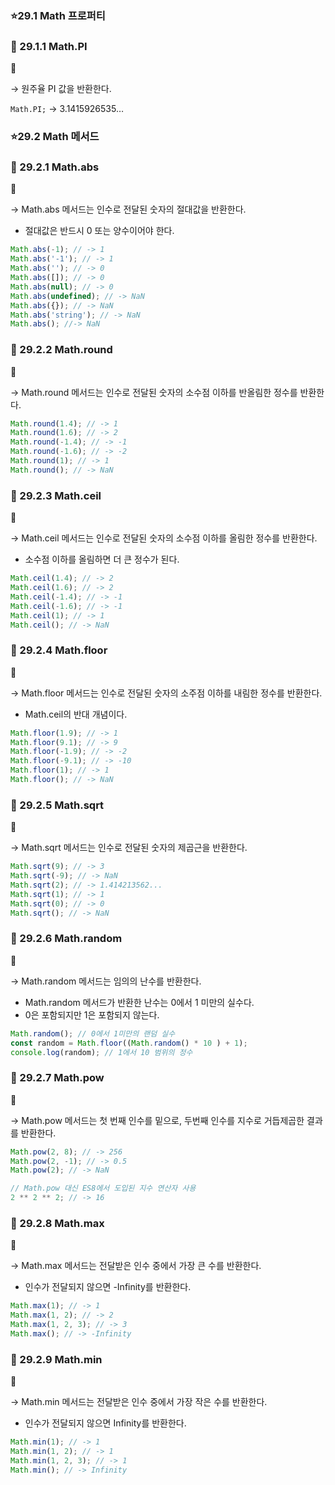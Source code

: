 ### ⭐️29.1 Math 프로퍼티

### **📌 29.1.1 Math.PI**

<aside>
🔑

→ 원주율 PI 값을 반환한다.

`Math.PI;`  → 3.1415926535…

</aside>

### ⭐️29.2 Math 메서드

### **📌 29.2.1 Math.abs**

<aside>
🔑

→ Math.abs 메서드는 인수로 전달된 숫자의 절대값을 반환한다.

- 절대값은 반드시 0 또는 양수이어야 한다.

```jsx
Math.abs(-1); // -> 1
Math.abs('-1'); // -> 1
Math.abs(''); // -> 0
Math.abs([]); // -> 0
Math.abs(null); // -> 0
Math.abs(undefined); // -> NaN
Math.abs({}); // -> NaN
Math.abs('string'); // -> NaN
Math.abs(); //-> NaN
```

</aside>

### **📌 29.2.2 Math.round**

<aside>
🔑

→ Math.round 메서드는 인수로 전달된 숫자의 소수점 이하를 반올림한 정수를 반환한다.

```jsx
Math.round(1.4); // -> 1
Math.round(1.6); // -> 2
Math.round(-1.4); // -> -1
Math.round(-1.6); // -> -2
Math.round(1); // -> 1
Math.round(); // -> NaN
```

</aside>

### **📌 29.2.3 Math.ceil**

<aside>
🔑

→ Math.ceil 메서드는 인수로 전달된 숫자의 소수점 이하를 올림한 정수를 반환한다.

- 소수점 이하를 올림하면 더 큰 정수가 된다.

```jsx
Math.ceil(1.4); // -> 2
Math.ceil(1.6); // -> 2
Math.ceil(-1.4); // -> -1
Math.ceil(-1.6); // -> -1
Math.ceil(1); // -> 1
Math.ceil(); // -> NaN
```

</aside>

### **📌 29.2.4 Math.floor**

<aside>
🔑

→ Math.floor 메서드는 인수로 전달된 숫자의 소주점 이하를 내림한 정수를 반환한다.

- Math.ceil의 반대 개념이다.

```jsx
Math.floor(1.9); // -> 1
Math.floor(9.1); // -> 9
Math.floor(-1.9); // -> -2
Math.floor(-9.1); // -> -10
Math.floor(1); // -> 1
Math.floor(); // -> NaN
```

</aside>

### **📌 29.2.5 Math.sqrt**

<aside>
🔑

→ Math.sqrt 메서드는 인수로 전달된 숫자의 제곱근을 반환한다.

```jsx
Math.sqrt(9); // -> 3
Math.sqrt(-9); // -> NaN
Math.sqrt(2); // -> 1.414213562...
Math.sqrt(1); // -> 1
Math.sqrt(0); // -> 0
Math.sqrt(); // -> NaN
```

</aside>

### **📌 29.2.6 Math.random**

<aside>
🔑

→ Math.random 메서드는 임의의 난수를 반환한다.

- Math.random 메서드가 반환한 난수는 0에서 1 미만의 실수다.
- 0은 포함되지만 1은 포함되지 않는다.

```jsx
Math.random(); // 0에서 1미만의 랜덤 실수
const random = Math.floor((Math.random() * 10 ) + 1);
console.log(random); // 1에서 10 범위의 정수
```

</aside>

### **📌 29.2.7 Math.pow**

<aside>
🔑

→ Math.pow 메서드는 첫 번째 인수를 밑으로, 두번째 인수를 지수로 거듭제곱한 결과를 반환한다.

```jsx
Math.pow(2, 8); // -> 256
Math.pow(2, -1); // -> 0.5
Math.pow(2); // -> NaN

// Math.pow 대신 ES8에서 도입된 지수 연산자 사용
2 ** 2 ** 2; // -> 16
```

</aside>

### **📌 29.2.8 Math.max**

<aside>
🔑

→ Math.max 메서드는 전달받은 인수 중에서 가장 큰 수를 반환한다.

- 인수가 전달되지 않으면 -Infinity를 반환한다.

```jsx
Math.max(1); // -> 1
Math.max(1, 2); // -> 2
Math.max(1, 2, 3); // -> 3
Math.max(); // -> -Infinity
```

</aside>

### **📌 29.2.9 Math.min**

<aside>
🔑

→ Math.min 메서드는 전달받은 인수 중에서 가장 작은 수를 반환한다.

- 인수가 전달되지 않으면 Infinity를 반환한다.

```jsx
Math.min(1); // -> 1
Math.min(1, 2); // -> 1
Math.min(1, 2, 3); // -> 1
Math.min(); // -> Infinity
```

</aside>